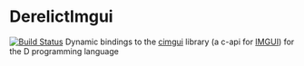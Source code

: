 # DerelictImgui
[![Build Status](https://travis-ci.org/Extrawurst/DerelictImgui.svg)](https://travis-ci.org/Extrawurst/DerelictImgui)
Dynamic bindings to the [cimgui](https://github.com/Extrawurst/cimgui) library (a c-api for [IMGUI](https://github.com/ocornut/imgui)) for the D programming language
